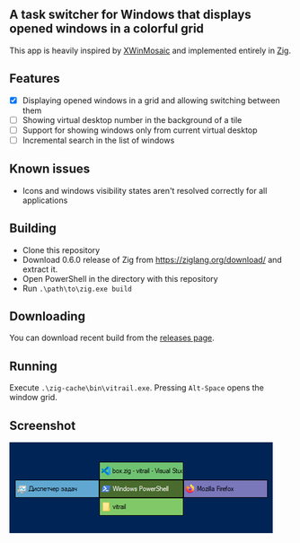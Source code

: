 ## A task switcher for Windows that displays opened windows in a colorful grid

This app is heavily inspired by [XWinMosaic](https://github.com/soulthreads/xwinmosaic) and implemented entirely in [Zig](https://ziglang.org/).

## Features
- [x] Displaying opened windows in a grid and allowing switching between them
- [ ] Showing virtual desktop number in the background of a tile
- [ ] Support for showing windows only from current virtual desktop
- [ ] Incremental search in the list of windows

## Known issues
- Icons and windows visibility states aren't resolved correctly for all applications

## Building
- Clone this repository
- Download 0.6.0 release of Zig from https://ziglang.org/download/ and extract it.
- Open PowerShell in the directory with this repository
- Run `.\path\to\zig.exe build`

## Downloading
You can download recent build from the [releases page](https://github.com/ArtifTh/vitrail/releases).

## Running
Execute `.\zig-cache\bin\vitrail.exe`. Pressing `Alt-Space` opens the window grid.

## Screenshot
![Screenshot of the application](/docs/screenshot.png?raw=true)
